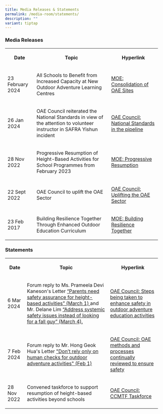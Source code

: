 ```yaml
---
title: Media Releases & Statements
permalink: /media-room/statements/
description: ""
variant: tiptap
---
```

<h3>Media Releases</h3>
<table>
<tbody>
<tr>
<th rowspan="1" colspan="1">
<p>Date</p>
</th>
<th rowspan="1" colspan="1">
<p>Topic</p>
</th>
<th rowspan="1" colspan="1">
<p>Hyperlink</p>
</th>
</tr>
<tr>
<td rowspan="1" colspan="1">
<p>23 February 2024</p>
</td>
<td rowspan="1" colspan="1">
<p>All Schools to Benefit from Increased Capacity at New Outdoor Adventure
Learning Centres</p>
</td>
<td rowspan="1" colspan="1">
<p><a href="https://www.moe.gov.sg/news/press-releases/20240223-all-schools-to-benefit-from-increased-capacity-at-new-outdoor-adventure-learning-centres" rel="noopener noreferrer nofollow" target="_blank">MOE: Consolidation of OAE Sites</a>
</p>
</td>
</tr>
<tr>
<td rowspan="1" colspan="1">
<p>26 Jan 2024</p>
</td>
<td rowspan="1" colspan="1">
<p>OAE Council reiterated the National Standards in view of the attention
to volunteer instructor in SAFRA Yishun incident</p>
</td>
<td rowspan="1" colspan="1">
<p><a href="https://www.channelnewsasia.com/singapore/volunteer-instructor-camelot-student-death-outdoor-rope-course-4073151" rel="noopener noreferrer nofollow" target="_blank">OAE Council: National Standards in the pipeline</a>
</p>
</td>
</tr>
<tr>
<td rowspan="1" colspan="1">
<p>28 Nov 2022</p>
</td>
<td rowspan="1" colspan="1">
<p>Progressive Resumption of Height-Based Activities for School Programmes
from February 2023</p>
</td>
<td rowspan="1" colspan="1">
<p><a href="https://www.moe.gov.sg/news/press-releases/20221128-progressive-resumption-of-height-based-activities-for-school-programmes-from-february-2023" rel="noopener noreferrer nofollow" target="_blank">MOE: Progressive Resumption</a>
</p>
</td>
</tr>
<tr>
<td rowspan="1" colspan="1">
<p>22 Sept 2022</p>
</td>
<td rowspan="1" colspan="1">
<p>OAE Council to uplift the OAE Sector</p>
</td>
<td rowspan="1" colspan="1">
<p><a href="/files/oaec to uplift the oae sector.pdf" rel="noopener noreferrer nofollow" target="_blank">OAE Council: Uplifting the OAE Sector</a>
</p>
</td>
</tr>
<tr>
<td rowspan="1" colspan="1">
<p>23 Feb 2017</p>
</td>
<td rowspan="1" colspan="1">
<p>Building Resilience Together Through Enhanced Outdoor Education Curriculum</p>
</td>
<td rowspan="1" colspan="1">
<p><a href="https://www.moe.gov.sg/news/press-releases/20170223-building-resilience-together-through-enhanced-outdoor-education-curriculum" rel="noopener noreferrer nofollow" target="_blank">MOE: Building Resilience Together</a>
</p>
</td>
</tr>
</tbody>
</table>
<h3>Statements</h3>
<table>
<tbody>
<tr>
<th rowspan="1" colspan="1">
<p>Date</p>
</th>
<th rowspan="1" colspan="1">
<p>Topic</p>
</th>
<th rowspan="1" colspan="1">
<p>Hyperlink</p>
</th>
</tr>
<tr>
<td rowspan="1" colspan="1">
<p>6 Mar 2024</p>
</td>
<td rowspan="1" colspan="1">
<p>Forum reply to Ms. Prameela Devi Kaneson's Letter <a href="https://safe.menlosecurity.com/https://www.straitstimes.com/opinion/forum/forum-parents-need-safety-assurance-for-height-based-activities" rel="noopener noreferrer nofollow" target="_blank">“Parents need safety assurance for height-based activities” (March 1) </a>and
Mr. Delane Lim <a href="https://safe.menlosecurity.com/https://www.straitstimes.com/opinion/forum/forum-address-systemic-safety-issues-instead-of-looking-for-a-fall-guy" rel="noopener noreferrer nofollow" target="_blank">“Address systemic safety issues instead of looking for a fall guy” (March 4).</a>
</p>
</td>
<td rowspan="1" colspan="1">
<p><a href="https://www.straitstimes.com/opinion/forum/forum-steps-being-taken-to-enhance-safety-in-outdoor-adventure-education-activities" rel="noopener noreferrer nofollow" target="_blank">OAE Council: Steps being taken to enhance safety in outdoor adventure education activities</a>
</p>
</td>
</tr>
<tr>
<td rowspan="1" colspan="1">
<p>7 Feb 2024</p>
</td>
<td rowspan="1" colspan="1">
<p>Forum reply to Mr. Hong Geok Hua's Letter <a href="https://www.straitstimes.com/opinion/forum/letter-of-the-week-don-t-rely-only-on-human-checks-for-outdoor-adventure-activities" rel="noopener noreferrer nofollow" target="_blank">"Don’t rely only on human checks for outdoor adventure activities" (Feb 1)</a>
</p>
</td>
<td rowspan="1" colspan="1">
<p><a href="https://www.straitstimes.com/opinion/forum/forum-outdoor-adventure-education-methods-and-processes-continually-reviewed-to-ensure-safety" rel="noopener noreferrer nofollow" target="_blank">OAE Council: OAE methods and processes continually reviewed to ensure safety</a>
</p>
</td>
</tr>
<tr>
<td rowspan="1" colspan="1">
<p>28 Nov 2022</p>
</td>
<td rowspan="1" colspan="1">
<p>Convened taskforce to support resumption of height-based activities beyond
schools</p>
</td>
<td rowspan="1" colspan="1">
<p><a href="/files/taskforce.pdf" rel="noopener noreferrer nofollow" target="_blank">OAE Council: CCMTF Taskforce</a>
</p>
</td>
</tr>
</tbody>
</table>
<p></p>